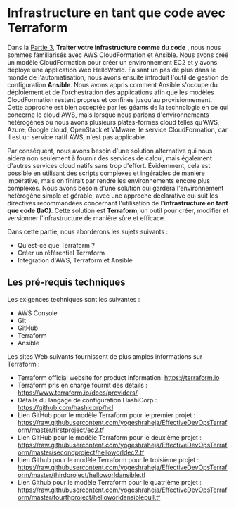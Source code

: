 # Infrastructure en tant que code avec Terraform

Dans la [Partie 3](https://github.com/TICHANE-JM/aws-devops/blob/main/Traiter_votre_infra_comme_du_code.md), __Traiter votre infrastructure comme du code__ , nous nous sommes familiarisés avec AWS CloudFormation et Ansible. Nous avons créé un modèle CloudFormation pour créer un environnement EC2 et y avons déployé une application Web HelloWorld. Faisant un pas de plus dans le monde de l'automatisation, nous avons ensuite introduit l'outil de gestion de configuration **Ansible**. Nous avons appris comment Ansible s'occupe du déploiement et de l'orchestration des applications afin que les modèles CloudFormation restent propres et confinés jusqu'au provisionnement. Cette approche est bien acceptée par les géants de la technologie en ce qui concerne le cloud AWS, mais lorsque nous parlons d'environnements hétérogènes où nous avons plusieurs plates-formes cloud telles qu'AWS, Azure, Google cloud, OpenStack et VMware, le service CloudFormation, car il est un service natif AWS, n'est pas applicable.

Par conséquent, nous avons besoin d'une solution alternative qui nous aidera non seulement à fournir des services de calcul, mais également d'autres services cloud natifs sans trop d'effort. Évidemment, cela est possible en utilisant des scripts complexes et ingérables de manière impérative, mais on finirait par rendre les environnements encore plus complexes. Nous avons besoin d'une solution qui gardera l'environnement hétérogène simple et gérable, avec une approche déclarative qui suit les directives recommandées concernant l'utilisation de l'**infrastructure en tant que code (IaC)**. Cette solution est **Terraform**, un outil pour créer, modifier et versionner l'infrastructure de manière sûre et efficace.

Dans cette partie, nous aborderons les sujets suivants :
* Qu'est-ce que Terraform ?
* Créer un référentiel Terraform
* Intégration d'AWS, Terraform et Ansible

## Les pré-requis techniques
Les exigences techniques sont les suivantes :
* AWS Console
* Git
* GitHub
* Terraform
* Ansible

Les sites Web suivants fournissent de plus amples informations sur Terraform :
* Terraform official website for product information: https://terraform.io
* Terraform pris en charge fournit des détails : https://www.terraform.io/docs/providers/
* Détails du langage de configuration HashiCorp : https://github.com/hashicorp/hcl
* Lien GitHub pour le modèle Terraform pour le premier projet : https://raw.githubusercontent.com/yogeshraheja/EffectiveDevOpsTerraform/master/firstproject/ec2.tf
* Lien GitHub pour le modèle Terraform pour le deuxième projet : https://raw.githubusercontent.com/yogeshraheja/EffectiveDevOpsTerraform/master/secondproject/helloworldec2.tf
* Lien Github pour le modèle Terraform pour le troisième projet : https://raw.githubusercontent.com/yogeshraheja/EffectiveDevOpsTerraform/master/thirdproject/helloworldansible.tf
* Lien Github pour le modèle Terraform pour le quatrième projet : https://raw.githubusercontent.com/yogeshraheja/EffectiveDevOpsTerraform/master/fourthproject/helloworldansiblepull.tf





